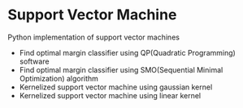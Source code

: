 # Support Vector Machine

Python implementation of support vector machines
- Find optimal margin classifier using QP(Quadratic Programming) software
- Find optimal margin classifier using SMO(Sequential Minimal Optimization) algorithm
- Kernelized support vector machine using gaussian kernel
- Kernelized support vector machine using linear kernel
